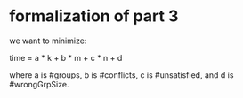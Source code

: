 # formalization of part 3

we want to minimize:

time = a * k + b * m + c * n + d

where a is #groups, b is #conflicts, c is #unsatisfied,
and d is #wrongGrpSize. 



